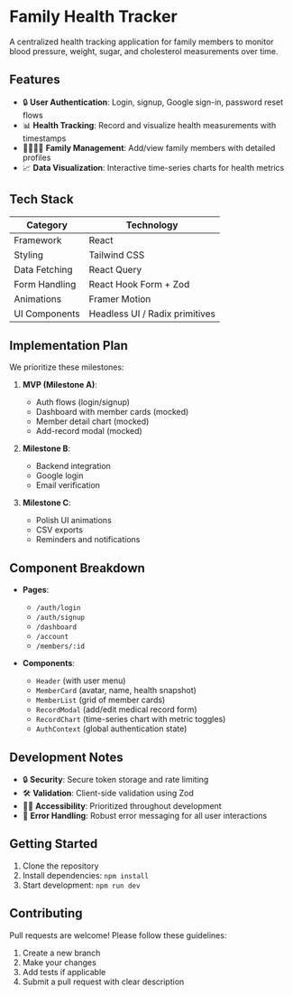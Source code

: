 # Family Health Tracker

A centralized health tracking application for family members to monitor blood pressure, weight, sugar, and cholesterol measurements over time.

## Features

- 🔒 **User Authentication**: Login, signup, Google sign-in, password reset flows
- 📊 **Health Tracking**: Record and visualize health measurements with timestamps
- 👨‍👩‍👧‍👦 **Family Management**: Add/view family members with detailed profiles
- 📈 **Data Visualization**: Interactive time-series charts for health metrics

## Tech Stack

| Category          | Technology                     |
|--------------------|---------------------------------|
| Framework          | React                          |
| Styling            | Tailwind CSS                   |
| Data Fetching      | React Query                    |
| Form Handling      | React Hook Form + Zod          |
| Animations         | Framer Motion                  |
| UI Components      | Headless UI / Radix primitives |

## Implementation Plan

We prioritize these milestones:

1. **MVP (Milestone A)**:  
   - Auth flows (login/signup)
   - Dashboard with member cards (mocked)
   - Member detail chart (mocked)
   - Add-record modal (mocked)

2. **Milestone B**:  
   - Backend integration
   - Google login
   - Email verification

3. **Milestone C**:  
   - Polish UI animations
   - CSV exports
   - Reminders and notifications

## Component Breakdown

- **Pages**:
  - `/auth/login`
  - `/auth/signup`
  - `/dashboard`
  - `/account`
  - `/members/:id`

- **Components**:
  - `Header` (with user menu)
  - `MemberCard` (avatar, name, health snapshot)
  - `MemberList` (grid of member cards)
  - `RecordModal` (add/edit medical record form)
  - `RecordChart` (time-series chart with metric toggles)
  - `AuthContext` (global authentication state)

## Development Notes

- 🔒 **Security**: Secure token storage and rate limiting
- 🛠️ **Validation**: Client-side validation using Zod
- 🧑‍💻 **Accessibility**: Prioritized throughout development
- 🚨 **Error Handling**: Robust error messaging for all user interactions

## Getting Started

1. Clone the repository
2. Install dependencies: `npm install`
3. Start development: `npm run dev`

## Contributing
Pull requests are welcome! Please follow these guidelines:
1. Create a new branch
2. Make your changes
3. Add tests if applicable
4. Submit a pull request with clear description
